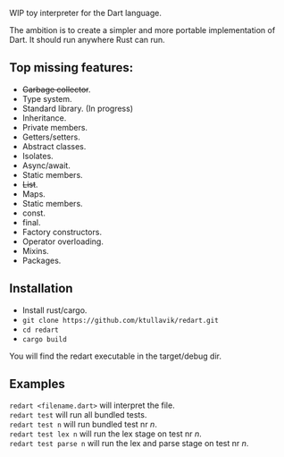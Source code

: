 
WIP toy interpreter for the Dart language.

The ambition is to create a simpler and more portable
implementation of Dart. It should run anywhere Rust can run.

## Top missing features:
* ~~Garbage collector~~.
* Type system.
* Standard library. (In progress)
* Inheritance.
* Private members.
* Getters/setters.
* Abstract classes.
* Isolates.
* Async/await.
* Static members.
* ~~List~~.
* Maps.
* Static members.
* const.
* final.
* Factory constructors.
* Operator overloading.
* Mixins.
* Packages.

## Installation
* Install rust/cargo.
* `git clone https://github.com/ktullavik/redart.git`
* `cd redart`
* `cargo build`


You will find the redart executable in the target/debug dir.

## Examples
`redart <filename.dart>` will interpret the file.  
`redart test` will run all bundled tests.  
`redart test n` will run bundled test nr *n*.   
`redart test lex n` will run the lex stage on test nr *n*.  
`redart test parse n` will run the lex and parse stage on test nr *n*.

